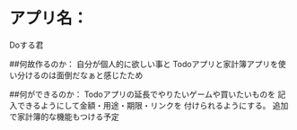 # アプリ名：
Doする君

##何故作るのか：
自分が個人的に欲しい事と
Todoアプリと家計簿アプリを使い分けるのは面倒だなぁと感じたため

##何ができるのか：
Todoアプリの延長でやりたいゲームや買いたいものを
記入できるようにして金額・用途・期限・リンクを
付けられるようにする。
追加で家計簿的な機能もつける予定